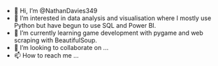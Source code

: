 - 👋 Hi, I’m @NathanDavies349
- 👀 I’m interested in data analysis and visualisation where I mostly use Python but have begun to use SQL and Power BI.
- 🌱 I’m currently learning game development with pygame and web scraping with BeautifulSoup.
- 💞️ I’m looking to collaborate on ...
- 📫 How to reach me ...

<!---
NathanDavies349/NathanDavies349 is a ✨ special ✨ repository because its `README.md` (this file) appears on your GitHub profile.
You can click the Preview link to take a look at your changes.
--->
